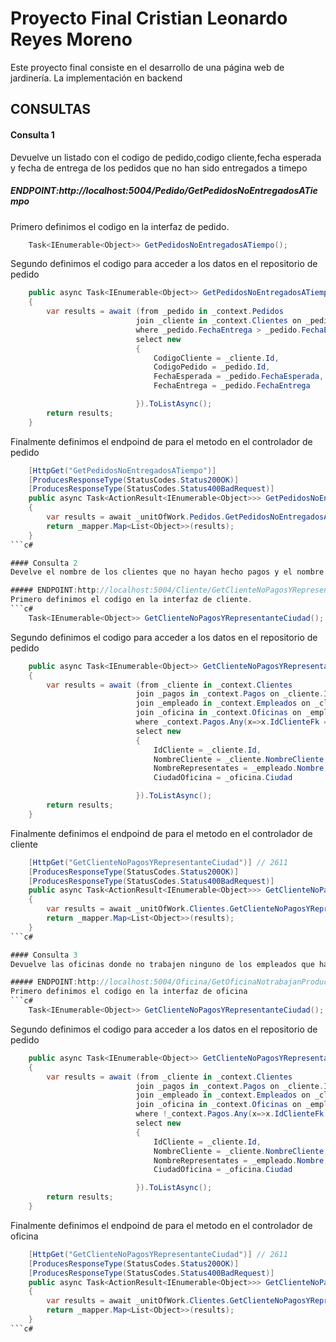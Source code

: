 # Proyecto Final Cristian Leonardo Reyes Moreno

Este proyecto final consiste en el desarrollo de una página web de jardinería. La implementación en backend

## CONSULTAS 

#### Consulta 1
Devuelve un listado con el codigo de pedido,codigo cliente,fecha esperada y fecha de entrega de los pedidos que no han sido entregados a timepo

##### ENDPOINT:http://localhost:5004/Pedido/GetPedidosNoEntregadosATiempo
Primero definimos el codigo en la interfaz de pedido.
```c#
    Task<IEnumerable<Object>> GetPedidosNoEntregadosATiempo();
```
Segundo definimos el codigo para acceder a los datos en el repositorio de pedido
```c#
    public async Task<IEnumerable<Object>> GetPedidosNoEntregadosATiempo()
    {
        var results = await (from _pedido in _context.Pedidos
                            join _cliente in _context.Clientes on _pedido.IdClienteFk equals _cliente.Id
                            where _pedido.FechaEntrega > _pedido.FechaEsperada
                            select new 
                            {
                                CodigoCliente = _cliente.Id,
                                CodigoPedido = _pedido.Id,
                                FechaEsperada = _pedido.FechaEsperada,
                                FechaEntrega = _pedido.FechaEntrega

                            }).ToListAsync();
        return results;
    }
```
Finalmente definimos el endpoind de para el metodo en el controlador de pedido
```c#
    [HttpGet("GetPedidosNoEntregadosATiempo")]
    [ProducesResponseType(StatusCodes.Status200OK)]
    [ProducesResponseType(StatusCodes.Status400BadRequest)]
    public async Task<ActionResult<IEnumerable<Object>>> GetPedidosNoEntregadosATiempo()
    {
        var results = await _unitOfWork.Pedidos.GetPedidosNoEntregadosATiempo();
        return _mapper.Map<List<Object>>(results);
    }
```c#

#### Consulta 2
Develve el nombre de los clientes que no hayan hecho pagos y el nombre de sus representantes junto con la ciudad de la oficna a la que pertenece el representante.

##### ENDPOINT:http://localhost:5004/Cliente/GetClienteNoPagosYRepresentanteCiudad
Primero definimos el codigo en la interfaz de cliente.
```c#
    Task<IEnumerable<Object>> GetClienteNoPagosYRepresentanteCiudad();
```
Segundo definimos el codigo para acceder a los datos en el repositorio de pedido
```c#
    public async Task<IEnumerable<Object>> GetClienteNoPagosYRepresentanteCiudad()
    {
        var results = await (from _cliente in _context.Clientes
                            join _pagos in _context.Pagos on _cliente.Id equals _pagos.IdClienteFk
                            join _empleado in _context.Empleados on _cliente.IdEmpleadoRepresentanteVentasFk equals _empleado.Id
                            join _oficina in _context.Oficinas on _empleado.IdOficinaFk equals _oficina.Id
                            where _context.Pagos.Any(x=>x.IdClienteFk == _cliente.Id)
                            select new 
                            {
                                IdCliente = _cliente.Id,
                                NombreCliente = _cliente.NombreCliente,
                                NombreRepresentates = _empleado.Nombre,
                                CiudadOficina = _oficina.Ciudad

                            }).ToListAsync();
        return results;
    }
```
Finalmente definimos el endpoind de para el metodo en el controlador de cliente
```c#
    [HttpGet("GetClienteNoPagosYRepresentanteCiudad")] // 2611
    [ProducesResponseType(StatusCodes.Status200OK)]
    [ProducesResponseType(StatusCodes.Status400BadRequest)]
    public async Task<ActionResult<IEnumerable<Object>>> GetClienteNoPagosYRepresentanteCiudad()
    {
        var results = await _unitOfWork.Clientes.GetClienteNoPagosYRepresentanteCiudad();
        return _mapper.Map<List<Object>>(results);
    }
```c#

#### Consulta 3
Devuelve las oficinas donde no trabajen ninguno de los empleados que hayan sido los representantes de ventas de algún cliente que haya realizado la compra de algún producto de la fama frutales

##### ENDPOINT:http://localhost:5004/Oficina/GetOficinaNotrabajanProductFrutales
Primero definimos el codigo en la interfaz de oficina
```c#
    Task<IEnumerable<Object>> GetClienteNoPagosYRepresentanteCiudad();
```
Segundo definimos el codigo para acceder a los datos en el repositorio de pedido
```c#
    public async Task<IEnumerable<Object>> GetClienteNoPagosYRepresentanteCiudad()
    {
        var results = await (from _cliente in _context.Clientes
                            join _pagos in _context.Pagos on _cliente.Id equals _pagos.IdClienteFk
                            join _empleado in _context.Empleados on _cliente.IdEmpleadoRepresentanteVentasFk equals _empleado.Id
                            join _oficina in _context.Oficinas on _empleado.IdOficinaFk equals _oficina.Id
                            where !_context.Pagos.Any(x=>x.IdClienteFk == _cliente.Id)
                            select new 
                            {
                                IdCliente = _cliente.Id,
                                NombreCliente = _cliente.NombreCliente,
                                NombreRepresentates = _empleado.Nombre,
                                CiudadOficina = _oficina.Ciudad

                            }).ToListAsync();
        return results;
    }
```
Finalmente definimos el endpoind de para el metodo en el controlador de oficina
```c#
    [HttpGet("GetClienteNoPagosYRepresentanteCiudad")] // 2611
    [ProducesResponseType(StatusCodes.Status200OK)]
    [ProducesResponseType(StatusCodes.Status400BadRequest)]
    public async Task<ActionResult<IEnumerable<Object>>> GetClienteNoPagosYRepresentanteCiudad()
    {
        var results = await _unitOfWork.Clientes.GetClienteNoPagosYRepresentanteCiudad();
        return _mapper.Map<List<Object>>(results);
    }
```c#




